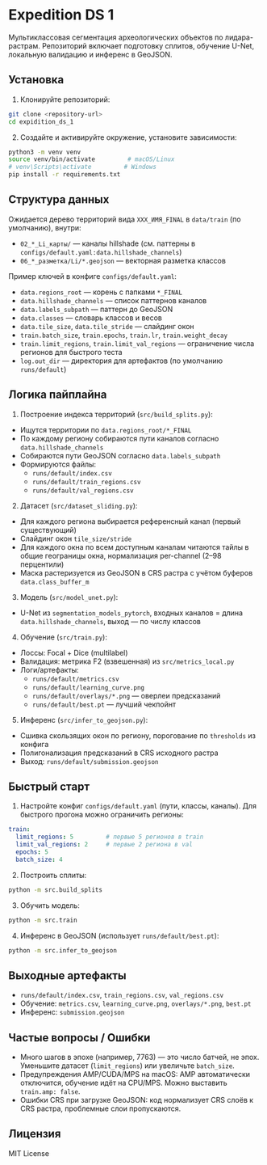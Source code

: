 # Expedition DS 1

Мультиклассовая сегментация археологических объектов по лидара-растрам. Репозиторий включает подготовку сплитов, обучение U-Net, локальную валидацию и инференс в GeoJSON.

## Установка

1. Клонируйте репозиторий:
```bash
git clone <repository-url>
cd expidition_ds_1
```
2. Создайте и активируйте окружение, установите зависимости:
```bash
python3 -m venv venv
source venv/bin/activate         # macOS/Linux
# venv\Scripts\activate         # Windows
pip install -r requirements.txt
```

## Структура данных

Ожидается дерево территорий вида `XXX_ИМЯ_FINAL` в `data/train` (по умолчанию), внутри:
- `02_*_Li_карты/` — каналы hillshade (см. паттерны в `configs/default.yaml:data.hillshade_channels`)
- `06_*_разметка/Li/*.geojson` — векторная разметка классов

Пример ключей в конфиге `configs/default.yaml`:
- `data.regions_root` — корень с папками `*_FINAL`
- `data.hillshade_channels` — список паттернов каналов
- `data.labels_subpath` — паттерн до GeoJSON
- `data.classes` — словарь классов и весов
- `data.tile_size`, `data.tile_stride` — слайдинг окон
- `train.batch_size`, `train.epochs`, `train.lr`, `train.weight_decay`
- `train.limit_regions`, `train.limit_val_regions` — ограничение числа регионов для быстрого теста
- `log.out_dir` — директория для артефактов (по умолчанию `runs/default`)

## Логика пайплайна

1) Построение индекса территорий (`src/build_splits.py`):
- Ищутся территории по `data.regions_root/*_FINAL`
- По каждому региону собираются пути каналов согласно `data.hillshade_channels`
- Собираются пути GeoJSON согласно `data.labels_subpath`
- Формируются файлы:
  - `runs/default/index.csv`
  - `runs/default/train_regions.csv`
  - `runs/default/val_regions.csv`

2) Датасет (`src/dataset_sliding.py`):
- Для каждого региона выбирается референсный канал (первый существующий)
- Слайдинг окон `tile_size/stride`
- Для каждого окна по всем доступным каналам читаются тайлы в общие геограницы окна, нормализация per-channel (2–98 перцентили)
- Маска растеризуется из GeoJSON в CRS растра с учётом буферов `data.class_buffer_m`

3) Модель (`src/model_unet.py`):
- U-Net из `segmentation_models_pytorch`, входных каналов = длина `data.hillshade_channels`, выход — по числу классов

4) Обучение (`src/train.py`):
- Лоссы: Focal + Dice (multilabel)
- Валидация: метрика F2 (взвешенная) из `src/metrics_local.py`
- Логи/артефакты:
  - `runs/default/metrics.csv`
  - `runs/default/learning_curve.png`
  - `runs/default/overlays/*.png` — оверлеи предсказаний
  - `runs/default/best.pt` — лучший чекпойнт

5) Инференс (`src/infer_to_geojson.py`):
- Сшивка скользящих окон по региону, порогование по `thresholds` из конфига
- Полигонализация предсказаний в CRS исходного растра
- Выход: `runs/default/submission.geojson`

## Быстрый старт

1) Настройте конфиг `configs/default.yaml` (пути, классы, каналы). Для быстрого прогона можно ограничить регионы:
```yaml
train:
  limit_regions: 5         # первые 5 регионов в train
  limit_val_regions: 2     # первые 2 региона в val
  epochs: 5
  batch_size: 4
```

2) Построить сплиты:
```bash
python -m src.build_splits
```

3) Обучить модель:
```bash
python -m src.train
```

4) Инференс в GeoJSON (использует `runs/default/best.pt`):
```bash
python -m src.infer_to_geojson
```

## Выходные артефакты

- `runs/default/index.csv`, `train_regions.csv`, `val_regions.csv`
- Обучение: `metrics.csv`, `learning_curve.png`, `overlays/*.png`, `best.pt`
- Инференс: `submission.geojson`

## Частые вопросы / Ошибки

- Много шагов в эпохе (например, 7763) — это число батчей, не эпох. Уменьшите датасет (`limit_regions`) или увеличьте `batch_size`.
- Предупреждения AMP/CUDA/MPS на macOS: AMP автоматически отключится, обучение идёт на CPU/MPS. Можно выставить `train.amp: false`.
- Ошибки CRS при загрузке GeoJSON: код нормализует CRS слоёв к CRS растра, проблемные слои пропускаются.

## Лицензия

MIT License
